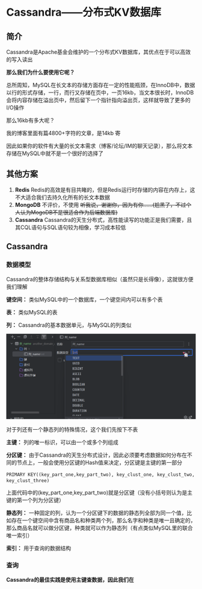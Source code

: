 # Cassandra——分布式KV数据库

## 简介

Cassandra是Apache基金会维护的一个分布式KV数据库，其优点在于可以高效的写入读出

**那么我们为什么要使用它呢？**

总所周知，MySQL在长文本的存储方面存在一定的性能瓶颈，在InnoDB中，数据以行的形式存储，一行，而行又存储在页中，一页16kb，当文本很长时，InnoDB会将内容存储在溢出页中，然后留下一个指针指向溢出页，这样就导致了更多的I/O操作

那么16kb有多大呢？

我的博客里面有篇4800+字符的文章，是14kb ~~寄~~

因此如果你的软件有大量的长文本需求（博客/论坛/IM的聊天记录），那么将文本存储在MySQL中就不是一个很好的选择了

## 其他方案


1. **Redis**
   Redis的高效是有目共睹的，但是Redis运行时存储的内容在内存上，这不大适合我们去持久化所有的长文本数据
2. **MongoDB**
   不评价，不使用
   ~~听我说，谢谢你，因为有你......(尬黑了，不过个人认为MogoDB不是很适合作为后端数据库)~~
3. **Cassandra**
   Cassandra的天生分布式，高性能读写的功能正是我们需要，且其CQL语句与SQL语句较为相像，学习成本较低

## Cassandra

### 数据模型

Cassandra的整体存储结构与关系型数据库相似（虽然只是长得像），这就很方便我们理解

**键空间：** 类似MySQL中的一个数据库，一个键空间内可以有多个表

**表：** 类似MySQL的表

**列：** Cassandra的基本数据单元，与MySQL的列类似

![image.png](https://raw.githubusercontent.com/CoteNite/Blog_img/master/blogImg/20250422033941.png)

对于列还有一个静态列的特殊情况，这个我们先按下不表

**主键：** 列的唯一标识，可以由一个或多个列组成

**分区键：** 由于Cassandra的天生分布式设计，因此必须要考虑数据如何分布在不同的节点上，一般会使用分区键的Hash值来决定，分区键是主键的第一部分

```cql
PRIMARY KEY((key_part_one,key_part_two), key_clust_one, key_clust_two, key_clust_three) 
```

上面代码中的(key_part_one,key_part_two)就是分区键（没有小括号则认为是主键的第一个列为分区键）

**静态列：** 一种固定的列，认为一个分区键下的数据的静态列全部为同一个值，比如存在一个键空间中含有商品名和种类两个列，那么名字和种类是唯一且确定的，那么商品名就可以做分区键，种类就可以作为静态列（有点类似MySQL里的联合唯一索引）

**索引：** 用于查询的数据结构

### 查询

**Cassandra的最佳实践是使用主键查数据，因此我们在**